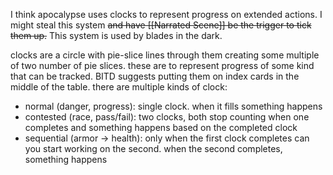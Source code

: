 I think apocalypse uses clocks to represent progress on extended actions. I might steal this system ~~and have [[Narrated Scene]] be the trigger to tick them up.~~
This system is used by blades in the dark.

clocks are a circle with pie-slice lines through them creating some multiple of two number of pie slices. these are to represent progress of some kind that can be tracked. BITD suggests putting them on index cards in the middle of the table. there are multiple kinds of clock:
- normal (danger, progress): single clock. when it fills something happens
- contested (race, pass/fail): two clocks, both stop counting when one completes and something happens based on the completed clock
- sequential (armor -> health): only when the first clock completes can you start working on the second. when the second completes, something happens